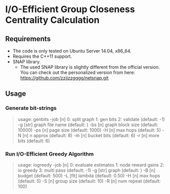 # I/O-Efficient Group Closeness Centrality Calculation

## Requirements

* The code is only tested on Ubuntu Server 14.04, x86_64.
* Requires the C++11 support.
* SNAP library.
  * The used SNAP library is slightly different from the official version.
    You can check out the personalized version from here:
    https://github.com/zzjjzzgggg/netsnap.git

## Usage

### Generate bit-strings

>usage: genbits
>    -job     [n]      0: split graph
>		      1: gen bits
>		      2: validate (default: -1)
>    -g       [str]    graph file name (default: )
>    -bs      [n]      graph block size (default: 10000)
>    -ps      [n]      page size (default: 1000)
>    -H       [n]      max hops (default: 5)
>    -N       [n]      n approx (default: 8)
>    -m       [n]      bucket bits (default: 6)
>    -r       [n]      more bits (default: 6)
>


### Run I/O-Efficient Greedy Algorithm

>usage: iogreedy
>    -job     [n]      0: evaluate estimates
>		      1: node reward gains
>		      2: io greedy
>		      3: multi pass (default: -1)
>    -g       [str]    graph (default: )
>    -B       [n]      budget (default: 500)
>    -L       [flt]    lambda (default: 0.50)
>    -H       [n]      max hops (default: 5)
>    -S       [n]      group size (default: 10)
>    -R       [n]      num repeat (default: 100)
